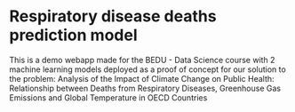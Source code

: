 # Respiratory disease deaths prediction model

This is a demo webapp made for the BEDU - Data Science course with 2 machine learning models deployed as a proof of concept for our solution to the problem: Analysis of the Impact of Climate Change on Public Health: Relationship between Deaths from Respiratory Diseases, Greenhouse Gas Emissions and Global Temperature in OECD Countries
